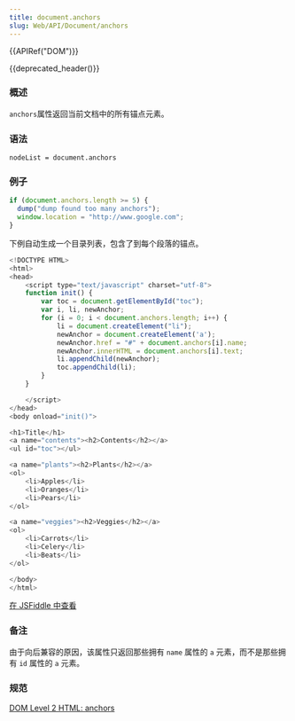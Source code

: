 ```yaml
---
title: document.anchors
slug: Web/API/Document/anchors
---
```


{{APIRef("DOM")}}

{{deprecated_header()}}

### 概述

`anchors`属性返回当前文档中的所有锚点元素。

### 语法

```plain
nodeList = document.anchors
```

### 例子

```js
if (document.anchors.length >= 5) {
  dump("dump found too many anchors");
  window.location = "http://www.google.com";
}
```

下例自动生成一个目录列表，包含了到每个段落的锚点。

```js
<!DOCTYPE HTML>
<html>
<head>
    <script type="text/javascript" charset="utf-8">
    function init() {
        var toc = document.getElementById("toc");
        var i, li, newAnchor;
        for (i = 0; i < document.anchors.length; i++) {
            li = document.createElement("li");
            newAnchor = document.createElement('a');
            newAnchor.href = "#" + document.anchors[i].name;
            newAnchor.innerHTML = document.anchors[i].text;
            li.appendChild(newAnchor);
            toc.appendChild(li);
        }
    }

    </script>
</head>
<body onload="init()">

<h1>Title</h1>
<a name="contents"><h2>Contents</h2></a>
<ul id="toc"></ul>

<a name="plants"><h2>Plants</h2></a>
<ol>
    <li>Apples</li>
    <li>Oranges</li>
    <li>Pears</li>
</ol>

<a name="veggies"><h2>Veggies</h2></a>
<ol>
    <li>Carrots</li>
    <li>Celery</li>
    <li>Beats</li>
</ol>

</body>
</html>
```

[在 JSFiddle 中查看](https://jsfiddle.net/S4yNp)

### 备注

由于向后兼容的原因，该属性只返回那些拥有 `name` 属性的 `a` 元素，而不是那些拥有 `id` 属性的 `a` 元素。

### 规范

[DOM Level 2 HTML: anchors](https://www.w3.org/TR/DOM-Level-2-HTML/html.html#ID-7577272)
